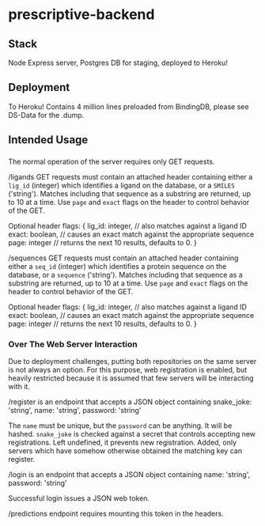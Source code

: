 # prescriptive-backend 

## Stack
Node Express server, Postgres DB for staging, deployed to Heroku!

## Deployment
To Heroku!
Contains 4 million lines preloaded from BindingDB, please see DS-Data for the .dump.

## Intended Usage

###
The normal operation of the server requires only GET requests.

/ligands
GET requests must contain an attached header containing either a `lig_id` (integer) which identifies a ligand on the database, or a `SMILES` ('string'). Matches including that sequence as a substring are returned, up to 10 at a time. Use `page` and `exact` flags on the header to control behavior of the GET.

Optional header flags: {
  lig_id: integer, // also matches against a ligand ID
  exact: boolean, // causes an exact match against the appropriate sequence
  page: integer // returns the next 10 results, defaults to 0.
}

/sequences
GET requests must contain an attached header containing either a `seq_id` (integer) which identifies a protein sequence on the database, or a `sequence` ('string'). Matches including that sequence as a substring are returned, up to 10 at a time. Use `page` and `exact` flags on the header to control behavior of the GET.

Optional header flags: {
  lig_id: integer, // also matches against a ligand ID
  exact: boolean, // causes an exact match against the appropriate sequence
  page: integer // returns the next 10 results, defaults to 0.
}

### Over The Web Server Interaction
Due to deployment challenges, putting both repositories on the same server is not always an option. For this purpose, web registration is enabled, but heavily restricted because it is assumed that few servers will be interacting with it.

/register is an endpoint that accepts a JSON object containing
  snake_joke: 'string',
  name: 'string',
  password: 'string'

The `name` must be unique, but the `password` can be anything. It will be hashed. `snake_joke` is checked against a secret that controls accepting new registrations. Left undefined, it prevents new registration. Added, only servers which have somehow otherwise obtained the matching key can register.

/login is an endpoint that accepts a JSON object containing
  name: 'string',
  password: 'string'
  
Successful login issues a JSON web token.

/predictions endpoint requires mounting this token in the headers.
